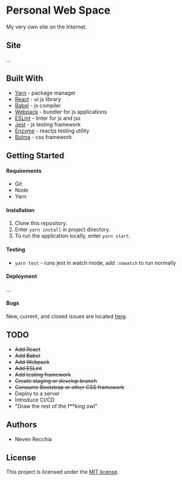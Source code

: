 # Personal Web Space
My very own site on the Internet.

## Site
...

## Built With
* [Yarn](https://yarnpkg.com/en/) - package manager
* [React](https://reactjs.org) - ui js library
* [Babel](https://babeljs.io) - js compiler
* [Webpack](https://webpack.js.org) - bundler for js applications
* [ESLint](https://eslint.org) - linter for js and jsx
* [Jest](https://facebook.github.io/jest/en/) - js testing framework
* [Enzyme](http://airbnb.io/enzyme/) - reactjs testing utility
* [Bulma](https://bulma.io/) - css framework

## Getting Started
#### Requirements
* Git
* Node
* Yarn

#### Installation
1. Clone this repository.
2. Enter `yarn install` in project directory.
3. To run the application locally, enter `yarn start`.

#### Testing
* `yarn test` - runs jest in watch mode, add `:nowatch` to run normally

#### Deployment
...

#### Bugs
New, current, and closed issues are located [here](https://github.com/NRec22/personal-web-space/issues).

## TODO
* ~~Add React~~
* ~~Add Babel~~
* ~~Add Webpack~~
* ~~Add ESLint~~
* ~~Add testing framework~~
* ~~Create staging or develop branch~~
* ~~Consume Bootstrap or other CSS framework~~
* Deploy to a server
* Introduce CI/CD
* "Draw the rest of the f**king owl"

## Authors
* Neven Recchia

## License
This project is licensed under the [MIT license](../blob/master/LICENSE).
